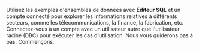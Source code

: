 Utilisez les exemples d'ensembles de données avec **Éditeur SQL** et un compte connecté pour explorer les informations relatives à différents secteurs, comme les télécommunications, la finance, la fabrication, etc. Connectez-vous à un compte avec un utilisateur autre que l'utilisateur racine (DBC) pour exécuter les cas d'utilisation. Nous vous guiderons pas à pas. Commençons.

